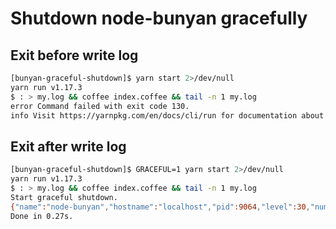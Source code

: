 # Shutdown node-bunyan gracefully

## Exit before write log

```bash
[bunyan-graceful-shutdown]$ yarn start 2>/dev/null
yarn run v1.17.3
$ : > my.log && coffee index.coffee && tail -n 1 my.log
error Command failed with exit code 130.
info Visit https://yarnpkg.com/en/docs/cli/run for documentation about this command.
```

## Exit after write log

```bash
[bunyan-graceful-shutdown]$ GRACEFUL=1 yarn start 2>/dev/null
yarn run v1.17.3
$ : > my.log && coffee index.coffee && tail -n 1 my.log
Start graceful shutdown.
{"name":"node-bunyan","hostname":"localhost","pid":9064,"level":30,"number":1000,"msg":"hello world","time":"2019-07-31T08:27:32.826Z","v":0}
Done in 0.27s.
```

